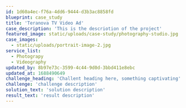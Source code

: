 ```yaml
---
id: 1d60a4ec-f76a-4dd6-9444-d3b3ac8858fd
blueprint: case_study
title: 'Teranova TV Video Ad'
case_description: 'This is the descriotion of the project'
featured_image: static/uploads/case-study/photography-studio.jpg
case_images:
  - static/uploads/portrait-image-2.jpg
service_list:
  - Photograpy
  - Videography
updated_by: 8b97e73c-3599-4c44-9d0d-3bbd411e8ebc
updated_at: 1688490649
challenge_heading: 'Challent heading here, something captivating'
challenge: 'challenge description'
solution_text: 'solution description'
result_text: 'result description'
---
```

